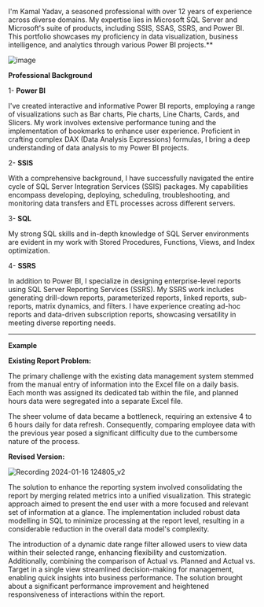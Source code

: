 
I'm Kamal Yadav, a seasoned professional with over 12 years of experience across diverse domains. My expertise lies in Microsoft SQL Server and Microsoft's suite of products, including SSIS, SSAS, SSRS, and Power BI. 
This portfolio showcases my proficiency in data visualization, business intelligence, and analytics through various Power BI projects.**

![image](https://github.com/kamaly0624/Power-BI-Portfolio/assets/145849475/94b26f6b-e364-40ea-802d-688c6fa62188)



**Professional Background**

1- **Power BI**

I've created interactive and informative Power BI reports, employing a range of visualizations such as Bar charts, Pie charts, Line Charts, Cards, and Slicers. My work involves extensive performance tuning and the implementation of bookmarks to enhance user experience.
Proficient in crafting complex DAX (Data Analysis Expressions) formulas, I bring a deep understanding of data analysis to my Power BI projects.

2- **SSIS**

With a comprehensive background, I have successfully navigated the entire cycle of SQL Server Integration Services (SSIS) packages. My capabilities encompass developing, deploying, scheduling, troubleshooting, and monitoring data transfers and ETL processes across different servers.


3- **SQL**

My strong SQL skills and in-depth knowledge of SQL Server environments are evident in my work with Stored Procedures, Functions, Views, and Index optimization.

4- **SSRS**


In addition to Power BI, I specialize in designing enterprise-level reports using SQL Server Reporting Services (SSRS). My SSRS work includes generating drill-down reports, parameterized reports, linked reports, sub-reports, matrix dynamics, and filters.
I have experience creating ad-hoc reports and data-driven subscription reports, showcasing versatility in meeting diverse reporting needs.

-------------------------------------------------------------------------------------------------------------------------------------------------------


**Example**

**Existing Report Problem:**

The primary challenge with the existing data management system stemmed from the manual entry of information into the Excel file on a daily basis. Each month was assigned its dedicated tab within the file, and planned hours data were segregated into a separate Excel file.

The sheer volume of data became a bottleneck, requiring an extensive 4 to 6 hours daily for data refresh. Consequently, comparing employee data with the previous year posed a significant difficulty due to the cumbersome nature of the process.


**Revised Version:**

![Recording 2024-01-16 124805_v2](https://github.com/kumarvirek/Power-BI-Portfolio/assets/156269260/19713ac9-c562-446b-8318-f6ed8b266b86)

The solution to enhance the reporting system involved consolidating the report by merging related metrics into a unified visualization. This strategic approach aimed to present the end user with a more focused and relevant set of information at a glance. The implementation included robust data modelling in SQL to minimize processing at the report level, resulting in a considerable reduction in the overall data model's complexity.

The introduction of a dynamic date range filter allowed users to view data within their selected range, enhancing flexibility and customization. Additionally, combining the comparison of Actual vs. Planned and Actual vs. Target in a single view streamlined decision-making for management, enabling quick insights into business performance. The solution brought about a significant performance improvement and heightened responsiveness of interactions within the report. 





